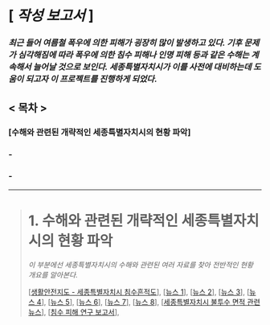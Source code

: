# [ *작성 보고서* ]

### *최근 들어 여름철 폭우에 의한 피해가 굉장히 많이 발생하고 있다. 기후 문제가 심각해짐에 따라 폭우에 의한 침수 피해나 인명 피해 등과 같은 수해는 계속해서 늘어날 것으로 보인다. 세종특별자치시가 이를 사전에 대비하는데 도움이 되고자 이 프로젝트를 진행하게 되었다*. 

## < 목차 >
###  **[수해와 관련된 개략적인 세종특별자치시의 현황 파악]**
### -
### -

---

> # 1. 수해와 관련된 개략적인 세종특별자치시의 현황 파악
> *이 부분에선 세종특별자치시의 수해와 관련된 여러 자료를 찾아 전반적인 현황 개요를 알아본다.*
> 
> [[생활안전지도 - 세종특별자치시 침수흔적도](https://www.safemap.go.kr/main/smap.do?flag=2#)],
> [[뉴스 1](https://www.youtube.com/watch?v=qtdogMMv9UM)],
> [[뉴스 2](https://www.youtube.com/watch?v=Nzc5gc7kxOA)],
> [[뉴스 3](https://www.jbnews.com/news/articleView.html?idxno=1400821)],
> [[뉴스 4](https://www.yna.co.kr/view/AKR20230715029452063)],
> [[뉴스 5](https://news.kbs.co.kr/news/view.do?ncd=7724580)],
> [[뉴스 6](https://www.sjsori.com/news/articleView.html?idxno=64488)],
> [[뉴스 7](https://www.sjsori.com/news/articleView.html?idxno=64574)],
> [[뉴스 8](https://m.khan.co.kr/local/Sejong/article/202307101345001#c2b)],
> [[세종특별자치시 불투수 면적 관련 뉴스](https://www.sjsori.com/news/articleView.html?idxno=44806)],
> [[침수 피해 연구 보고서](202205131112582602.pdf)],
